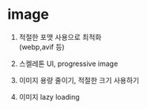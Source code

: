# image

1. 적절한 포맷 사용으로 최적화  
   (webp,avif 등)

2. 스켈레톤 UI, progressive image

3. 이미지 용량 줄이기, 적절한 크기 사용하기

4. 이미지 lazy loading
